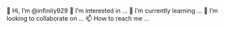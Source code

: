 👋 Hi, I’m @infinity929
👀 I’m interested in ...
🌱 I’m currently learning ...
💞️ I’m looking to collaborate on ...
📫 How to reach me ...
